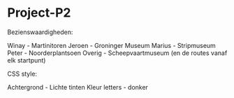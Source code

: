 # Project-P2

Bezienswaardigheden:

Winay - Martinitoren
Jeroen - Groninger Museum
Marius - Stripmuseum
Peter - Noorderplantsoen
Overig - Scheepvaartmuseum (en de routes vanaf elk startpunt)

CSS style:

Achtergrond - Lichte tinten
Kleur letters - donker
